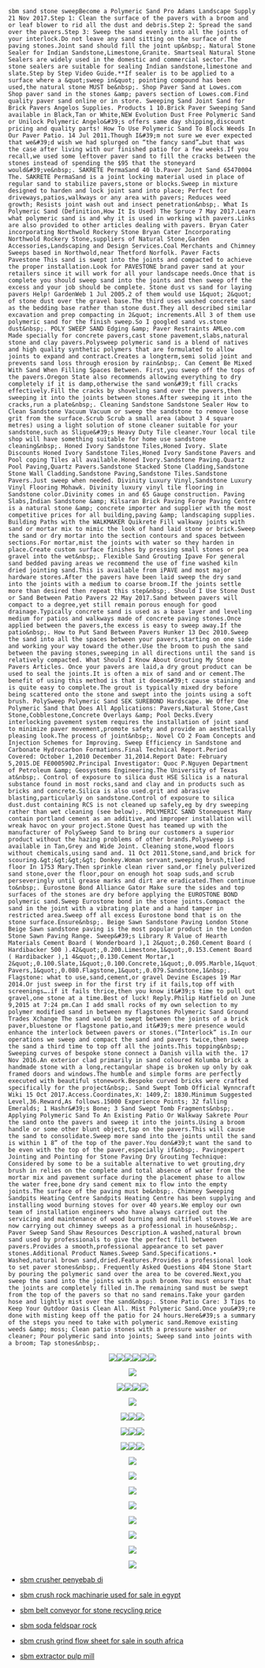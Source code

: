 
```
sbm sand stone sweepBecome a Polymeric Sand Pro Adams Landscape Supply 21 Nov 2017.Step 1: Clean the surface of the pavers with a broom and or leaf blower to rid all the dust and debris.Step 2: Spread the sand over the pavers.Step 3: Sweep the sand evenly into all the joints of your interlock.Do not leave any sand sitting on the surface of the paving stones.Joint sand should fill the joint up&nbsp;. Natural Stone Sealer for Indian Sandstone,Limestone,Granite. Smartseal Natural Stone Sealers are widely used in the domestic and commercial sector.The stone sealers are suitable for sealing Indian sandstone,limestone and slate.Step by Step Video Guide.**If sealer is to be applied to a surface where a &quot;sweep in&quot; pointing compound has been used,the natural stone MUST be&nbsp;. Shop Paver Sand at Lowes.com Shop paver sand in the stones &amp; pavers section of Lowes.com.Find quality paver sand online or in store. Sweeping Sand Joint Sand for Brick Pavers Angelos Supplies. Products 1 10.Brick Paver Sweeping Sand available in Black,Tan or White,NEW Evolution Dust Free Polymeric Sand or Unilock Polymeric Angelo&#39;s offers same day shipping,discount pricing and quality parts! How To Use Polymeric Sand To Block Weeds In Our Paver Patio. 14 Jul 2011.Though I&#39;m not sure we ever expected that we&#39;d wish we had splurged on “the fancy sand”…but that was the case after living with our finished patio for a few weeks.If you recall,we used some leftover paver sand to fill the cracks between the stones instead of spending the $95 that the stoneyard would&#39;ve&nbsp;. SAKRETE PermaSand 40 lb.Paver Joint Sand 65470004 The. SAKRETE PermaSand is a joint locking material used in place of regular sand to stabilize pavers,stone or blocks.Sweep in mixture designed to harden and lock joint sand into place; Perfect for driveways,patios,walkways or any area with pavers; Reduces weed growth; Resists joint wash out and insect penetration&nbsp;. What Is Polymeric Sand (Definition,How It Is Used) The Spruce 7 May 2017.Learn what polymeric sand is and why it is used in working with pavers.Links are also provided to other articles dealing with pavers. Bryan Cater incorporating Northwold Rockery Stone Bryan Cater Incorporating Northwold Rockery Stone,suppliers of Natural Stone,Garden Accessories,Landscaping and Design Services.Coal Merchants and Chimney Sweeps based in Northwold,near Thetford Norfolk. Paver Facts  Pavestone This sand is swept into the joints and compacted to achieve the proper installation.Look for PAVESTONE brand paver sand at your retailers since it will work for all your landscape needs.Once that is complete you should sweep sand into the joints and then sweep off the excess and your job should be complete. Stone dust vs sand for laying pavers Help! GardenWeb 1 Jul 2005.2 of them would use 1&quot; 2&quot; of stone dust over the gravel base.The third uses washed concrete sand as the bedding base rather than stone dust.They all described similar excavation and prep compacting in 2&quot; increments.All 3 of them use polymeric sand for the finish sweep.So I googled sand vs.stone dust&nbsp;. POLY SWEEP SAND Edging &amp; Paver Restraints AMLeo.com Made specially for concrete pavers,cast stone pavement,slabs,natural stone and clay pavers.Polysweep polymeric sand is a blend of natives and high quality synthetic polymers that are formulated to allow joints to expand and contract.Creates a longterm,semi solid joint and prevents sand loss through erosion by rain&nbsp;. Can Cement Be Mixed With Sand When Filling Spaces Between. First,you sweep off the tops of the pavers.Oregon State also recommends allowing everything to dry completely if it is damp,otherwise the sand won&#39;t fill cracks effectively.Fill the cracks by shoveling sand over the pavers,then sweeping it into the joints between stones.After sweeping it into the cracks,run a plate&nbsp;. Cleaning Sandstone Sandstone Sealer How to Clean Sandstone Vacuum Vacuum or sweep the sandstone to remove loose grit from the surface.Scrub Scrub a small area (about 3 4 square metres) using a light solution of stone cleaner suitable for your sandstone,such as Slique&#39;s Heavy Duty Tile cleaner.Your local tile shop will have something suitable for home use sandstone cleaning&nbsp;. Honed Ivory Sandstone Tiles,Honed Ivory. Slate Discounts Honed Ivory Sandstone Tiles,Honed Ivory Sandstone Pavers and Pool coping Tiles all available.Honed Ivory.Sandstone Paving.Quartz Pool Paving,Quartz Pavers.Sandstone Stacked Stone Cladding,Sandstone Stone Wall Cladding.Sandstone Paving,Sandstone Tiles.Sandstone Pavers.Just sweep when needed. Divinity Luxury Vinyl,Sandstone Luxury Vinyl Flooring Mohawk. Divinity luxury vinyl tile flooring in Sandstone color.Divinity comes in and 65 Gauge construction. Paving Slabs,Indian Sandstone &amp; Kilsaran Brick Paving Forge Paving Centre is a natural stone &amp; concrete importer and supplier with the most competitive prices for all building,paving &amp; landscaping supplies. Building Paths with the WALKMAKER Quikrete Fill walkway joints with sand or mortar mix to mimic the look of hand laid stone or brick.Sweep the sand or dry mortar into the section contours and spaces between sections.For mortar,mist the joints with water so they harden in place.Create custom surface finishes by pressing small stones or pea gravel into the wet&nbsp;. Flexible Sand Grouting Ipave For general sand bedded paving areas we recommend the use of fine washed kiln dried jointing sand.This is available from iPAVE and most major hardware stores.After the pavers have been laid sweep the dry sand into the joints with a medium to coarse broom.If the joints settle more than desired then repeat this step&nbsp;. Should I Use Stone Dust or Sand Between Patio Pavers 22 May 2017.Sand between pavers will compact to a degree,yet still remain porous enough for good drainage.Typically concrete sand is used as a base layer and leveling medium for patios and walkways made of concrete paving stones.Once applied between the pavers,the excess is easy to sweep away.If the patio&nbsp;. How to Put Sand Between Pavers Hunker 13 Dec 2010.Sweep the sand into all the spaces between your pavers,starting on one side and working your way toward the other.Use the broom to push the sand between the paving stones,sweeping in all directions until the sand is relatively compacted. What Should I Know About Grouting My Stone Pavers Articles. Once your pavers are laid,a dry grout product can be used to seal the joints.It is often a mix of sand and or cement.The benefit of using this method is that it doesn&#39;t cause staining and is quite easy to complete.The grout is typically mixed dry before being scattered onto the stone and swept into the joints using a soft brush. PolySweep Polymeric Sand SEK SUREBOND Hardscape. We Offer One Polymeric Sand that Does All Applications: Pavers,Natural Stone,Cast Stone,Cobblestone,Concrete Overlays &amp; Pool Decks.Every interlocking pavement system requires the installation of joint sand to minimize paver movement,promote safety and provide an aesthetically pleasing look.The process of joint&nbsp;. Novel CO 2 Foam Concepts and Injection Schemes for Improving. Sweep Efficiency in Sandstone and Carbonate Hydrocarbon Formations.Final Technical Report.Period Covered: October 1,2010 December 31,2014.Report Date: February 5,2015.DE FE0005902.Principal Investigator: Quoc P.Nguyen Department of Petroleum &amp; Geosystems Engineering.The University of Texas at&nbsp;. Control of exposure to silica dust HSE Silica is a natural substance found in most rocks,sand and clay and in products such as bricks and concrete.Silica is also used.grit and abrasive blasting,particularly on sandstone.Control of exposure to silica dust.dust containing RCS is not cleaned up safely,eg by dry sweeping rather than wet cleaning (see below);. POLYMERIC SAND Stonequest Many contain portland cement as an additive,and improper installation will wreak havoc on your project.Stone Quest has teamed up with the manufacturer of PolySweep Sand to bring our customers a superior product without the hazing problems of other brands.Polysweep is available in Tan,Grey and Wide Joint. Cleaning stone,wood floors without chemicals,using sand and. 11 Oct 2011.Stone,sand,and brick for scouring.&gt;&gt;&gt;&gt; Donkey.Woman servant,sweeping brush,tiled floor In 1753 Mary.Then sprinkle clean river sand,or finely pulverized sand stone,over the floor,pour on enough hot soap suds,and scrub perseveringly until grease marks and dirt are eradicated.Then continue to&nbsp;. Eurostone Bond Alliance Gator Make sure the sides and top surfaces of the stones are dry before applying the EUROSTONE BOND polymeric sand.Sweep Eurostone bond in the stone joints.Compact the sand in the joint with a vibrating plate and a hand tamper in restricted area.Sweep off all excess Eurostone bond that is on the stone surface.Ensure&nbsp;. Beige Sawn Sandstone Paving London Stone Beige Sawn sandstone paving is the most popular product in the London Stone Sawn Paving Range. Sweep&#39;s Library R Value of Hearth Materials Cement Board ( Wonderboard ),1 2&quot;,0.260.Cement Board ( Hardibacker 500 ).42&quot;,0.200.Limestone,1&quot;,0.153.Cement Board ( Hardibacker ),1 4&quot;,0.130.Cement Mortar,1 2&quot;,0.100.Slate,1&quot;,0.100.Concrete,1&quot;,0.095.Marble,1&quot;,0.090.Granite,1&quot;,0.083.Ceramic Pavers,1&quot;,0.080.Flagstone,1&quot;,0.079.Sandstone,1&nbsp;. Flagstone: what to use,sand,cement,or gravel Devine Escapes 19 Mar 2014.Or just sweep in for the first try if it fails,top off with screenings….if it fails thrice,then you know it&#39;s time to pull out gravel,one stone at a time.Best of luck! Reply.Philip Hatfield on June 9,2015 at 7:24 pm.Can I add small rocks of my own selection to my polymer modified sand in between my flagstones Polymeric Sand Ground Trades Xchange The sand would be swept between the joints of a brick paver,bluestone or flagstone patio,and it&#39;s mere presence would enhance the interlock between pavers or stones.(“Interlock” is.In our operations we sweep and compact the sand and pavers twice,then sweep the sand a third time to top off all the joints.This topping&nbsp;. Sweeping curves of bespoke stone connect a Danish villa with the. 17 Nov 2016.An exterior clad primarily in sand coloured Kolumba brick a handmade stone with a long,rectangular shape is broken up only by oak framed doors and windows.The humble and simple forms are perfectly executed with beautiful stonework.Bespoke curved bricks were crafted specifically for the project&nbsp;. Sand Swept Tomb Official Wynncraft Wiki 15 Oct 2017.Access.Coordinates,X: 1409,Z: 1830.Minimum Suggested Level,36.Reward,As follows.15000 Experience Points; 32 falling Emeralds; 1 Hashr&#39;s Bone; 3 Sand Swept Tomb Fragments&nbsp;. Applying Polymeric Sand To An Existing Patio Or Walkway Sakrete Pour the sand onto the pavers and sweep it into the joints.Using a broom handle or some other blunt object,tap on the pavers.This will cause the sand to consolidate.Sweep more sand into the joints until the sand is within 1 8” of the top of the paver.You don&#39;t want the sand to be even with the top of the paver,especially if&nbsp;. Pavingexpert Jointing and Pointing for Stone Paving Dry Grouting Technique: Considered by some to be a suitable alternative to wet grouting,dry brush in relies on the complete and total absence of water from the mortar mix and pavement surface during the placement phase to allow the water free,bone dry sand cement mix to flow into the empty joints.The surface of the paving must be&nbsp;. Chimney Sweeping Sandpits Heating Centre Sandpits Heating Centre has been supplying and installing wood burning stoves for over 40 years.We employ our own team of installation engineers who have always carried out the servicing and maintenance of wood burning and multifuel stoves.We are now carrying out chimney sweeps as a professional in house&nbsp;. Paver Sweep Sand Shaw Resources Description.A washed,natural brown sand used by professionals to give the perfect fill between pavers.Provides a smooth,professional appearance to set paver stones.Additional Product Names.Sweep Sand.Specifications.• Washed,natural brown sand,dried.Features.Provides a professional look to set paver stones&nbsp;. Frequently Asked Questions 404 Stone Start by pouring the polymeric sand over the area to be covered.Next,you sweep the sand into the joints with a push broom.You must ensure that the joints are completely filled in.The remaining sand must be swept from the top of the pavers so that no sand remains.Take your garden hose and lightly mist over the sand&nbsp;. Stone Patio Care: 3 Tips to Keep Your Outdoor Oasis Clean All. Mist Polymeric Sand.Once you&#39;re done with misting keep off the patio for 24 hours.Here&#39;s a summary of the steps you need to take with polymeric sand.Remove existing weeds &amp; moss; Clean patio stones with a pressure washer or cleaner; Pour polymeric sand into joints; Sweep sand into joints with a broom; Tap stones&nbsp;. 
```

<div align="center">
  
<a rel="nofollow" href="https://m.shibang-china.com?f=github&k=sbm+sand+stone+sweep"><img src="https://static.shibang-china.com/en/l.png"></a><img src="https://static.shibang-china.com/en/hw.png"><a rel="nofollow" href="https://m.shibang-china.com/product/?f=github&k=sbm+sand+stone+sweep"><img src="https://static.shibang-china.com/en/p.png"></a><a rel="nofollow" href="https://m.shibang-china.com/cases/?f=github&k=sbm+sand+stone+sweep"><img src="https://static.shibang-china.com/en/c.png"></a><a rel="nofollow" href="https://m.shibang-china.com/news/?f=github&k=sbm+sand+stone+sweep"><img src="https://static.shibang-china.com/en/n.png"></a><a rel="nofollow" href="https://m.shibang-china.com?f=github&k=sbm+sand+stone+sweep"><img src="https://static.shibang-china.com/en/m.png"></a>

<a rel="nofollow" href="https://m.shibang-china.com/product/?f=github&k=sbm+sand+stone+sweep"><img src="https://static.shibang-china.com/en/b.jpg"></a>
  
<a rel="nofollow" href="https://m.shibang-china.com/solution-aggregate.html?f=github&k=sbm+sand+stone+sweep"><img src="https://static.shibang-china.com/en/a.jpg"></a><a rel="nofollow" href="https://m.shibang-china.com/solution-mine.html?f=github&k=sbm+sand+stone+sweep"><img src="https://static.shibang-china.com/en/m.jpg"></a><a rel="nofollow" href="https://m.shibang-china.com/solution-mill.html?f=github&k=sbm+sand+stone+sweep"><img src="https://static.shibang-china.com/en/g.jpg"></a><a rel="nofollow" href="https://m.shibang-china.com/solution-epc.html?f=github&k=sbm+sand+stone+sweep"><img src="https://static.shibang-china.com/en/e.jpg"></a>

<a rel="nofollow" href="https://m.shibang-china.com/product/?f=github&k=sbm+sand+stone+sweep"><img src="https://static.shibang-china.com/en/a-p.png"></a>

<a rel="nofollow" href="https://m.shibang-china.com/product/crusher/c6x.html?f=github&k=sbm+sand+stone+sweep"><img src="https://static.shibang-china.com/en/j.jpg"></a><a rel="nofollow" href="https://m.shibang-china.com/product/crusher/ci5x.html?f=github&k=sbm+sand+stone+sweep"><img src="https://static.shibang-china.com/en/i.jpg"></a><a rel="nofollow" href="https://m.shibang-china.com/product/crusher/hst.html?f=github&k=sbm+sand+stone+sweep"><img src="https://static.shibang-china.com/en/c.jpg"></a>

<a rel="nofollow" href="https://m.shibang-china.com/product/mill/mtw.html?f=github&k=sbm+sand+stone+sweep"><img src="https://static.shibang-china.com/en/mtw.jpg"></a><a rel="nofollow" href="https://m.shibang-china.com/product/mill/scm.html?f=github&k=sbm+sand+stone+sweep"><img src="https://static.shibang-china.com/en/scm.jpg"></a><a rel="nofollow" href="https://m.shibang-china.com/product/mill/lm.html?f=github&k=sbm+sand+stone+sweep"><img src="https://static.shibang-china.com/en/lm.jpg"></a>

<a rel="nofollow" href="https://m.shibang-china.com/product/sand/vsi6x.html?f=github&k=sbm+sand+stone+sweep"><img src="https://static.shibang-china.com/en/6x.jpg"></a><a rel="nofollow" href="https://m.shibang-china.com/product/sand/vu.html?f=github&k=sbm+sand+stone+sweep"><img src="https://static.shibang-china.com/en/vu.jpg"></a><a rel="nofollow" href="https://m.shibang-china.com/product/mobile/klun.html?f=github&k=sbm+sand+stone+sweep"><img src="https://static.shibang-china.com/en/k.jpg"></a>

<a rel="nofollow" href="https://m.shibang-china.com/cases/?f=github&k=sbm+sand+stone+sweep"><img src="https://static.shibang-china.com/en/case.png"></a>

<a rel="nofollow" href="https://m.shibang-china.com/cases/aggregate/202.html?f=github&k=sbm+sand+stone+sweep"><img src="https://static.shibang-china.com/en/c-1.jpg"></a>

<a rel="nofollow" href="https://m.shibang-china.com/cases/aggregate/203.html?f=github&k=sbm+sand+stone+sweep"><img src="https://static.shibang-china.com/en/c-2.jpg"></a>

<a rel="nofollow" href="https://m.shibang-china.com/cases/mill/123.html?f=github&k=sbm+sand+stone+sweep"><img src="https://static.shibang-china.com/en/c-3.jpg"></a>

<a rel="nofollow" href="https://m.shibang-china.com/contact_us.html?f=github&k=sbm+sand+stone+sweep"><img src="https://static.shibang-china.com/en/contact.png"></a>

<a rel="nofollow" href="https://swt.shibang-china.com/?f=github&k=sbm+sand+stone+sweep"><img src="https://static.shibang-china.com/en/chat.png"></a>

<a rel="nofollow" href="https://whatsapp.shibangsoft.com/WhatsApp.php?f=github&k=sbm+sand+stone+sweep"><img src="https://static.shibang-china.com/en/whatsapp.png"></a>

<a rel="nofollow" href="https://m.shibang-china.com/?f=github&k=sbm+sand+stone+sweep"><img src="https://static.shibang-china.com/en/website.png"></a>

</div>


* [sbm crusher penyebab di](sbm%20crusher%20penyebab%20di.md)

* [sbm crush rock machinarie used for sale in egypt](sbm%20crush%20rock%20machinarie%20used%20for%20sale%20in%20egypt.md)

* [sbm belt conveyor for stone recycling price](sbm%20belt%20conveyor%20for%20stone%20recycling%20price.md)

* [sbm soda feldspar rock](sbm%20soda%20feldspar%20rock.md)

* [sbm crush grind flow sheet for sale in south africa](sbm%20crush%20grind%20flow%20sheet%20for%20sale%20in%20south%20africa.md)

* [sbm extractor pulp mill](sbm%20extractor%20pulp%20mill.md)